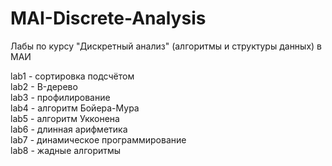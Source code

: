 # MAI-Discrete-Analysis
Лабы по курсу "Дискретный анализ" (алгоритмы и структуры данных) в МАИ

lab1 - сортировка подсчётом  
lab2 - B-дерево  
lab3 - профилирование  
lab4 - алгоритм Бойера-Мура  
lab5 - алгоритм Укконена  
lab6 - длинная арифметика  
lab7 - динамическое программирование  
lab8 - жадные алгоритмы  
